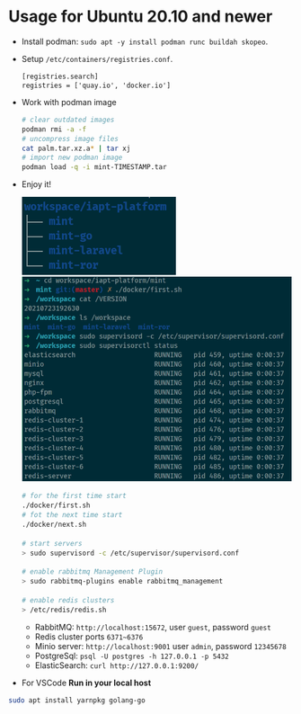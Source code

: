 # Usage for Ubuntu 20.10 and newer

- Install podman: `sudo apt -y install podman runc buildah skopeo`.
- Setup `/etc/containers/registries.conf`.

  ```text
  [registries.search]
  registries = ['quay.io', 'docker.io']
  ```

- Work with podman image

  ```bash
  # clear outdated images
  podman rmi -a -f
  # uncompress image files
  cat palm.tar.xz.a* | tar xj
  # import new podman image
  podman load -q -i mint-TIMESTAMP.tar  
  ```

- Enjoy it!

  ![workspace](documents/workspace.png)
  ![start](documents/start.png)

  ```bash
  # for the first time start
  ./docker/first.sh
  # fot the next time start
  ./docker/next.sh
  
  # start servers
  > sudo supervisord -c /etc/supervisor/supervisord.conf

  # enable rabbitmq Management Plugin 
  > sudo rabbitmq-plugins enable rabbitmq_management

  # enable redis clusters
  > /etc/redis/redis.sh
  ```

  - RabbitMQ: `http://localhost:15672`, user `guest`, password `guest`
  - Redis cluster ports `6371~6376`
  - Minio server: `http://localhost:9001` user `admin`, password `12345678`
  - PostgreSql: `psql -U postgres -h 127.0.0.1 -p 5432`
  - ElasticSearch: `curl http://127.0.0.1:9200/`

- For VSCode **Run in your local host**

```bash
sudo apt install yarnpkg golang-go
```
